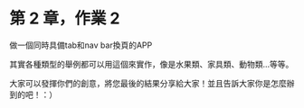 # 第 2 章，作業 2

做一個同時具備tab和nav bar換頁的APP

其實各種類型的舉例都可以用這個來實作，像是水果類、家具類、動物類...等等。

大家可以發揮你們的創意，將您最後的結果分享給大家！並且告訴大家你是怎麼辦到的吧！：）